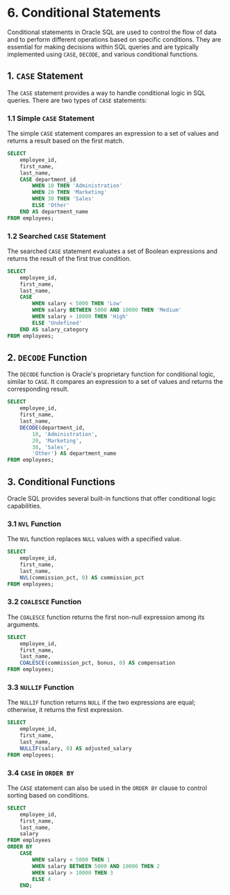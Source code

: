 # 6. Conditional Statements

Conditional statements in Oracle SQL are used to control the flow of data and to perform different operations based on specific conditions. They are essential for making decisions within SQL queries and are typically implemented using `CASE`, `DECODE`, and various conditional functions.

## 1. `CASE` Statement

The `CASE` statement provides a way to handle conditional logic in SQL queries. There are two types of `CASE` statements:

### 1.1 Simple `CASE` Statement

The simple `CASE` statement compares an expression to a set of values and returns a result based on the first match.

```sql
SELECT 
    employee_id,
    first_name,
    last_name,
    CASE department_id
        WHEN 10 THEN 'Administration'
        WHEN 20 THEN 'Marketing'
        WHEN 30 THEN 'Sales'
        ELSE 'Other'
    END AS department_name
FROM employees;
```

### 1.2 Searched `CASE` Statement

The searched `CASE` statement evaluates a set of Boolean expressions and returns the result of the first true condition.

```sql
SELECT 
    employee_id,
    first_name,
    last_name,
    CASE 
        WHEN salary < 5000 THEN 'Low'
        WHEN salary BETWEEN 5000 AND 10000 THEN 'Medium'
        WHEN salary > 10000 THEN 'High'
        ELSE 'Undefined'
    END AS salary_category
FROM employees;
```

## 2. `DECODE` Function

The `DECODE` function is Oracle's proprietary function for conditional logic, similar to `CASE`. It compares an expression to a set of values and returns the corresponding result.

```sql
SELECT 
    employee_id,
    first_name,
    last_name,
    DECODE(department_id,
        10, 'Administration',
        20, 'Marketing',
        30, 'Sales',
        'Other') AS department_name
FROM employees;
```

## 3. Conditional Functions

Oracle SQL provides several built-in functions that offer conditional logic capabilities.

### 3.1 `NVL` Function

The `NVL` function replaces `NULL` values with a specified value.

```sql
SELECT 
    employee_id,
    first_name,
    last_name,
    NVL(commission_pct, 0) AS commission_pct
FROM employees;
```

### 3.2 `COALESCE` Function

The `COALESCE` function returns the first non-null expression among its arguments.

```sql
SELECT 
    employee_id,
    first_name,
    last_name,
    COALESCE(commission_pct, bonus, 0) AS compensation
FROM employees;
```

### 3.3 `NULLIF` Function

The `NULLIF` function returns `NULL` if the two expressions are equal; otherwise, it returns the first expression.

```sql
SELECT 
    employee_id,
    first_name,
    last_name,
    NULLIF(salary, 0) AS adjusted_salary
FROM employees;
```

### 3.4 `CASE` in `ORDER BY`

The `CASE` statement can also be used in the `ORDER BY` clause to control sorting based on conditions.

```sql
SELECT 
    employee_id,
    first_name,
    last_name,
    salary
FROM employees
ORDER BY 
    CASE 
        WHEN salary < 5000 THEN 1
        WHEN salary BETWEEN 5000 AND 10000 THEN 2
        WHEN salary > 10000 THEN 3
        ELSE 4
    END;
```
